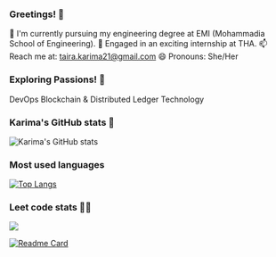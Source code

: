 ### Greetings! 🍉

🔭 I'm currently pursuing my engineering degree at EMI (Mohammadia School of Engineering).
🚀 Engaged in an exciting internship at THA.
📫 Reach me at: taira.karima21@gmail.com
😄 Pronouns: She/Her

### Exploring Passions! 🌟
DevOps
Blockchain & Distributed Ledger Technology

### Karima's GitHub stats 👾
![Karima's GitHub stats](https://github-readme-stats.vercel.app/api?username=TKarima22&show_icons=true&theme=dracula)

### Most used languages 
[![Top Langs](https://github-readme-stats.vercel.app/api/top-langs/?username=TKarima22&layout=donut)](https://github.com/anuraghazra/github-readme-stats)

### Leet code stats 👩‍💻 
![](https://leetcard.jacoblin.cool/TKarima22?ext=heatmap)


[![Readme Card](https://github-readme-stats.vercel.app/api/pin/?username=TKarima22&repo=sales_recommendation_system)](https://github.com/anuraghazra/github-readme-stats)

